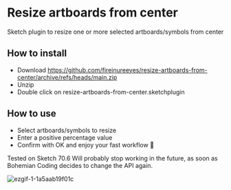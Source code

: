 # Resize artboards from center
Sketch plugin to resize one or more selected artboards/symbols from center

## How to install
- Download https://github.com/fireinureeyes/resize-artboards-from-center/archive/refs/heads/main.zip
- Unzip
- Double click on resize-artboards-from-center.sketchplugin

## How to use
- Select artboards/symbols to resize
- Enter a positive percentage value
- Confirm with OK and enjoy your fast workflow 🚀

Tested on Sketch 70.6
Will probably stop working in the future, as soon as Bohemian Coding decides to change the API again.

![ezgif-1-1a5aab19f01c](https://user-images.githubusercontent.com/71641756/111876490-47107b80-899f-11eb-8716-da986b485d36.gif)

